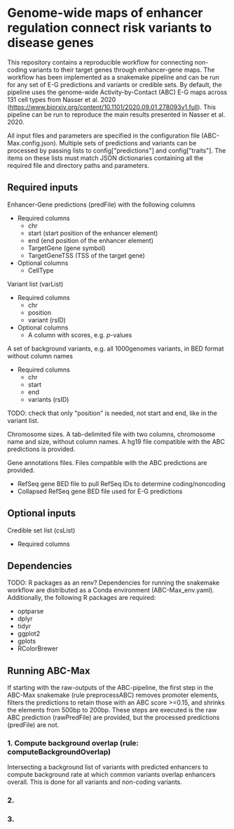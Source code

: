 # Genome-wide maps of enhancer regulation connect risk variants to disease genes

This repository contains a reproducible workflow for connecting non-coding variants to their target genes through enhancer-gene maps. The workflow has been implemented as a snakemake pipeline and can be run for any set of E-G predictions and variants or credible sets. By default, the pipeline uses the genome-wide Activity-by-Contact (ABC) E-G maps across 131 cell types from Nasser et al. 2020 (https://www.biorxiv.org/content/10.1101/2020.09.01.278093v1.full). This pipeline can be run to reproduce the main results presented in Nasser et al. 2020.

All input files and parameters are specified in the configuration file (ABC-Max.config.json). Multiple sets of predictions and variants can be processed by passing lists to config["predictions"] and config["traits"]. The items on these lists must match JSON dictionaries containing all the required file and directory paths and parameters.

## Required inputs

Enhancer-Gene predictions (predFile) with the following columns
* Required columns
	* chr
	* start (start position of the enhancer element)
	* end (end position of the enhancer element)
	* TargetGene (gene symbol)
	* TargetGeneTSS (TSS of the target gene)
* Optional columns
	* CellType

Variant list (varList)
* Required columns
	* chr
	* position
	* variant (rsID)
* Optional columns
	* A column with scores, e.g. *p*-values

A set of background variants, e.g. all 1000genomes variants, in BED format without column names
* Required columns
	* chr
	* start
	* end
	* variants (rsID)


TODO: check that only "position" is needed, not start and end, like in the variant list.

Chromosome sizes. A tab-delimited file with two columns, chromosome name and size, without column names. A hg19 file compatible with the ABC predictions is provided.

Gene annotations files. Files compatible with the ABC predictions are provided.
* RefSeq gene BED file to pull RefSeq IDs to determine coding/noncoding
* Collapsed RefSeq gene BED file used for E-G predictions

## Optional inputs

Credible set list (csList)
* Required columns

## Dependencies

TODO: R packages as an renv?
Dependencies for running the snakemake workflow are distributed as a Conda environment (ABC-Max_env.yaml). Additionally, the following R packages are required:
* optparse
* dplyr
* tidyr
* ggplot2
* gplots
* RColorBrewer

## Running ABC-Max

If starting with the raw-outputs of the ABC-pipeline, the first step in the ABC-Max snakemake (rule preprocessABC) removes promoter elements, filters the predictions to retain those with an ABC score >=0.15, and shrinks the elements from 500bp to 200bp. These steps are executed is the raw ABC prediction (rawPredFile) are provided, but the processed predictions (predFile) are not.

###  1. Compute background overlap (rule: computeBackgroundOverlap)
Intersecting a background list of variants with predicted enhancers to compute background rate at which common variants overlap enhancers overall. This is done for all variants and non-coding variants.


### 2. 


### 3.


